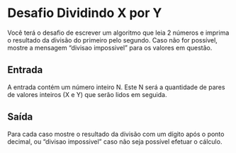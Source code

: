 <h1>Desafio Dividindo X por Y</h1>
Você terá o desafio de escrever um algoritmo que leia 2 números e imprima o resultado da divisão do primeiro pelo segundo. Caso não for possível, mostre a mensagem “divisao impossivel” para os valores em questão.

<h2>Entrada</h2>
A entrada contém um número inteiro N. Este N será a quantidade de pares de valores inteiros (X e Y) que serão lidos em seguida.

<h2>Saída</h2>
Para cada caso mostre o resultado da divisão com um dígito após o ponto decimal, ou “divisao impossivel” caso não seja possível efetuar o cálculo.